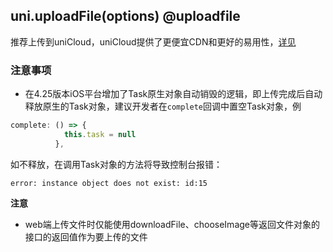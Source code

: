 ## uni.uploadFile(options) @uploadfile

<!-- UTSAPIJSON.uploadFile.description -->

<!-- UTSAPIJSON.uploadFile.compatibility -->

推荐上传到uniCloud，uniCloud提供了更便宜CDN和更好的易用性，[详见](https://doc.dcloud.net.cn/uniCloud/storage.html)

<!-- UTSAPIJSON.uploadFile.param -->

<!-- UTSAPIJSON.uploadFile.returnValue -->

### 注意事项
- 在4.25版本iOS平台增加了Task原生对象自动销毁的逻辑，即上传完成后自动释放原生的Task对象，建议开发者在`complete`回调中置空Task对象，例

```typescript
complete: () => {
            this.task = null
          },
```

如不释放，在调用Task对象的方法将导致控制台报错：
```
error: instance object does not exist: id:15

```


<!-- UTSAPIJSON.uploadFile.example -->

<!-- UTSAPIJSON.uploadFile.tutorial -->

<!-- UTSAPIJSON.general_type.name -->

<!-- UTSAPIJSON.general_type.param -->

**注意**

- web端上传文件时仅能使用downloadFile、chooseImage等返回文件对象的接口的返回值作为要上传的文件

